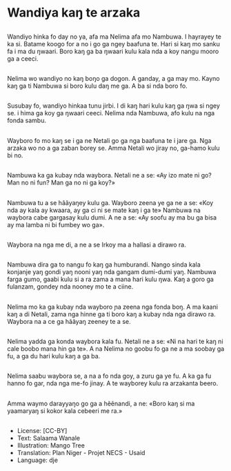 # Wandiya kaŋ te arzaka

##
Wandiyo hinka fo day no ya, afa
ma Nelima afa mo Nambuwa. I
hayrayey te ka si. Batame
koogo for a no i go ga ngey
baafuna te. Hari si kaŋ mo
sanku fa i ma du ŋwaari. Boro
kaŋ ga ba ŋwaari kulu kala nda
a koy nangu mooro ga a ceeci.

##
Nelima wo wandiyo no kaŋ boŋo
ga dogon. A ganday, a ga may
mo. Kayno kaŋ ga ti Nambuwa
si boro kulu daŋ me ga. A ba si
nda boro fo.

##
Susubay fo, wandiyo hinkaa
tunu jirbi. I di kaŋ hari kulu kaŋ
ga ŋwa si ngey se. i hima ga
koy ga ŋwaari ceeci. Nelima
nda Nambuwa, afo kulu na nga
fonda sambu.

##
Wayboro fo mo kaŋ se i ga ne
Netali go ga nga baafuna te i
jare ga. Nga arzaka wo no a ga
zaban borey se. Amma Netali
wo jiray no, ga-hamo kulu bi no.

##
Nambuwa ka ga kubay nda
waybora. Netali ne a se: «Ay izo
mate ni go? Man no ni fun? Man
ga no ni ga koy?»

##
Nambuwa tu a se hããyaŋey
kulu ga. Wayboro zeena ye ga
ne a se: «Koy nda ay kala ay
kwaara, ay ga ci ni se mate kaŋ
i ga te» Nambuwa na waybora
cabe gargasay kulu dumi. A ne
a se: «Ay soofu ay ma bu ga
bisa ay ma lamba ni bi fumbey
wo ga».

##
Waybora na nga me di, a ne a
se Irkoy ma a hallasi a dirawo
ra.

##
Nambuwa dira ga to nangu fo
kaŋ ga humburandi. Nango
sinda kala konjanje yaŋ gondi
yaŋ nooni yaŋ nda gangam
dumi-dumi yaŋ. Nambuwa farga
gumo, gaabi kulu si a ra zama a
mana hari kulu ŋwa. Kaŋ a goro
ga fulanzam, gondey nda
nooney mo te a ciine.

##
Nelima mo ka ga kubay nda
wayboro ɲa zeena nga fonda
boŋ. A ma kaani kaŋ a di Netali,
zama nga hinne ga ti boro kaŋ a
kubay nda nga dirawo ra.
Waybora na a ce ga hããyaŋ
zeeney te a se.

##
Nelima yadda ga konda
waybora kala fu. Netali ne a se:
«Ni na hari te kaŋ ni cale boobo
mana hin ga te». A na Nelima
no goobu fo ga ne a ma soobay
ga fu, a ga du hari kulu kaŋ a ga
ba.

##
Nelima saabu waybora se, a na
a fo nda goy, a zuru ga ye fu. A
ka ga fu hanno fo gar, nda nga
me-fo jinay. A te wayborey kulu
ra arzakanta beero.

##
Amma waymo darayyaŋo go ga
a hẽẽnandi, a ne: «Boro kaŋ si
ma yaamaryaŋ si kokor kala cebeeri me ra.»

##
* License: [CC-BY]
* Text: Salaama Wanale
* Illustration: Mango Tree
* Translation: Plan Niger - Projet NECS - Usaid
* Language: dje
